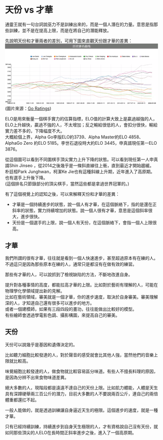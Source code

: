 # 天份 vs 才華

通靈王就有一句台詞說巫力不是訓練出來的，而是一個人潛在的力量。意思是指那些訓練，並不是在提高上限，而是在將自己的潛能釋放。


先說明天份和才華兩者的差別，可用下圖來直觀天份跟才華的差異：  
![](./圍棋歷史排名.webp)  
(圖片來源：[Go Ratings](https://www.goratings.org/zh/history/))

ELO是用來衡量一個棋手實力的估算指標，ELO值的計算大致上是贏過越強的人，ELO上升越快，贏過不強的人，不太增加；反之輸給很低的人，會扣分很快，輸給實力差不多的，下降幅度不大。  
大概給個上界，Alpha Go李版ELO約3739、Alpha Master約ELO 4858、AlphaGo Zero 約ELO 5185。李世石退役時大約ELO 3445，申真諝現任第一ELO 3876。

從這個圖可以看到不同圍棋手頂尖實力上升下降的狀態。可以看到現任第一人申真諝Shin Jinseo ，從2014之後幾乎是一條斜直線往上衝，直到最近才開始趨緩。朴廷桓Park Junghwan，柯潔Ke Jie也有這種斜線上升期，近年進入了高原期。也有選手上升後下降。  
(這個排名只節錄部分的頂尖棋手，當然這些都是拿過世界冠軍的。)

有了這個視覺上的認知之後，可以來解釋天份和才華的差異：
* 才華是一個持續進步的狀態，說一個人有才華，在這個脈絡下，指的是還在正斜率的狀態，實力持續增加的狀態。說一個人很有才華，意思是這個斜率很大，進步很快。
* 天份是一個選手的上限，說一個人有天份，在這個脈絡下，會指一個人上限很高。


## 才華
我們所謂的很有才華，往往就是看到一個人快速進步，甚至超過原本有在練的人。不過這只是因為那些原本在練的人，通常只是都沒有在做有效的練習。

那些有才華的人，可以說抓到了檢視缺陷的方法，不斷地改進自身。

提升對各種事情的高度，都能拉高才華的上限。比如對於藝術有理解的人，可能在物理學化學領域提出新的見解。  
比如在藝術領域，審美就是一個才華，你的進步速度，取決於自身審美。審美理解深的人，才知道自己還有很多可以進步的地方。  
或者一個建模師，如果有三段四段的畫功，往往能做出比較好的模型。  
有些繪師會透過學電影色調、攝影構圖，來提高自己的審美。

## 天份
天份可以說幾乎是基因和遺傳決定的。

比如聽力細胞比較發達的人，對於聲音的感受就會比其他人強，當然他們的音樂上限就比較高。

味覺細胞比較發達的人，做食物就比較容易區分味道。有些人不擅長料理的原因，是因為分辨不出來食物味道差異。

絕大多數的人，現階段都是遠遠不達自己的天份上限。比如肌力體能，人體是天生具有深蹲硬舉兩三百公斤的潛力，目前大多數的人不要說兩百公斤，連自己的兩倍體重都還扛不起。

一般人能做的，就是透過訓練讓自身逼近天生的極限。這個進步的速度，就是一種才華。

只有已經持續訓練，持續進步到自身天生極限的人，才有資格說自己沒有天份，就如同那些頂尖的人ELO在長時間正斜率進步之後，進入了一個高原期。